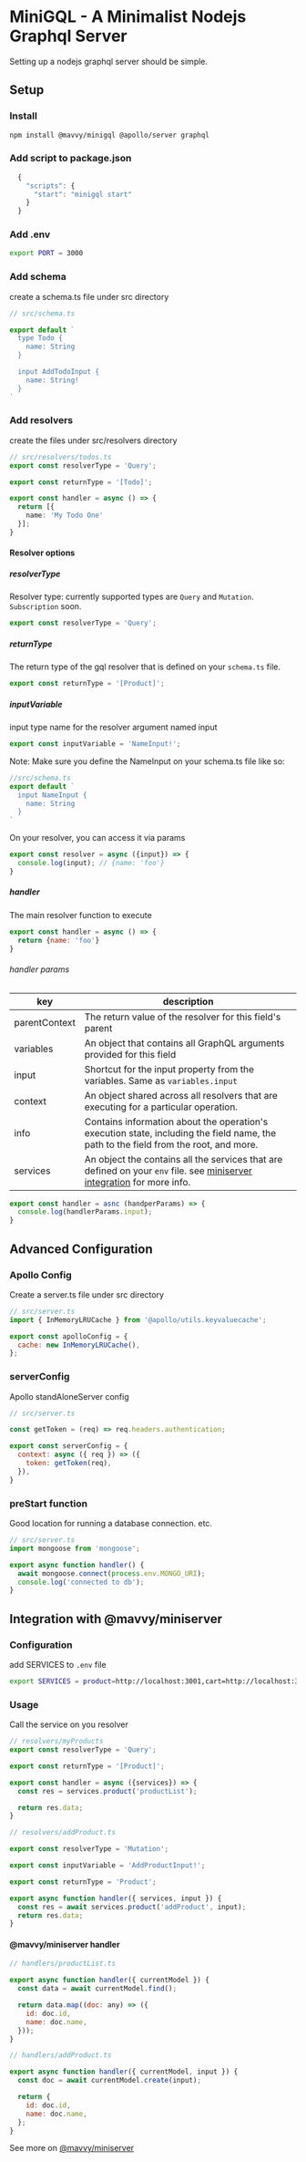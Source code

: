 # MiniGQL - A Minimalist Nodejs Graphql Server

Setting up a nodejs graphql server should be simple.

## Setup

### Install

```bash
npm install @mavvy/minigql @apollo/server graphql
```

### Add script to package.json
```javascript
  {
    "scripts": {
      "start": "minigql start"
    }
  }
```

### Add .env

```bash
export PORT = 3000
```

### Add schema

create a schema.ts file under src directory

```typescript
// src/schema.ts

export default `
  type Todo {
    name: String
  }

  input AddTodoInput {
    name: String!
  }
`

```

### Add resolvers

create the files under src/resolvers directory

```typescript
// src/resolvers/todos.ts
export const resolverType = 'Query';

export const returnType = '[Todo]';

export const handler = async () => {
  return [{
    name: 'My Todo One'
  }];
}
```

#### Resolver options

##### resolverType
Resolver type: currently supported types are `Query` and `Mutation`. `Subscription` soon.

```javascript
export const resolverType = 'Query';
```

##### returnType

The return type of the gql resolver that is defined on your `schema.ts` file.

```javascript
export const returnType = '[Product]';
```

##### inputVariable
input type name for the resolver argument named input
```javascript
export const inputVariable = 'NameInput!';
```
Note: Make sure you define the NameInput on your schema.ts file like so:
```javascript
//src/schema.ts
export default `
  input NameInput {
    name: String
  }
`
```
On your resolver, you can access it via params
```javascript
export const resolver = async ({input}) => {
  console.log(input); // {name: 'foo'}
}
```

##### handler

The main resolver function to execute
```javascript
export const handler = async () => {
  return {name: 'foo'}
}
```
###### handler params
|key|description|
|---|-----------|
|parentContext|The return value of the resolver for this field's parent
|variables|An object that contains all GraphQL arguments provided for this field|
|input|Shortcut for the input property from the variables. Same as `variables.input`|
|context|An object shared across all resolvers that are executing for a particular operation. |
|info|Contains information about the operation's execution state, including the field name, the path to the field from the root, and more.|
|services| An object the contains all the services that are defined on your `env` file. see [miniserver integration](#integration-with-mavvyminiserver) for more info.

```javascript
export const handler = asnc (handperParams) => {
  console.log(handlerParams.input);
}
```
## Advanced Configuration

### Apollo Config

Create a server.ts file under src directory

```javascript
// src/server.ts
import { InMemoryLRUCache } from '@apollo/utils.keyvaluecache';

export const apolloConfig = {
  cache: new InMemoryLRUCache(),
};
```

### serverConfig

Apollo standAloneServer config

```javascript
// src/server.ts

const getToken = (req) => req.headers.authentication;

export const serverConfig = {
  context: async ({ req }) => ({
    token: getToken(req),
  }),
}
```

### preStart function
Good location for running a database connection. etc.

```javascript
// src/server.ts
import mongoose from 'mongoose';

export async function handler() {
  await mongoose.connect(process.env.MONGO_URI);
  console.log('connected to db');
}
```

## Integration with @mavvy/miniserver

### Configuration
add SERVICES to `.env` file

```bash
export SERVICES = product=http://localhost:3001,cart=http://localhost:3002
```

### Usage
Call the service on you resolver
```javascript
// resolvers/myProducts
export const resolverType = 'Query';

export const returnType = '[Product]';

export const handler = async ({services}) => {
  const res = services.product('productList');

  return res.data;
}
```

```javascript
// resolvers/addProduct.ts

export const resolverType = 'Mutation';

export const inputVariable = 'AddProductInput!';

export const returnType = 'Product';

export async function handler({ services, input }) {
  const res = await services.product('addProduct', input);
  return res.data;
}

```

#### @mavvy/miniserver handler

```javascript
// handlers/productList.ts

export async function handler({ currentModel }) {
  const data = await currentModel.find();

  return data.map((doc: any) => ({
    id: doc.id,
    name: doc.name,
  }));
}
```

```javascript
// handlers/addProduct.ts

export async function handler({ currentModel, input }) {
  const doc = await currentModel.create(input);

  return {
    id: doc.id,
    name: doc.name,
  };
}
```

See more on [@mavvy/miniserver](https://github.com/mavvy22/miniserver)